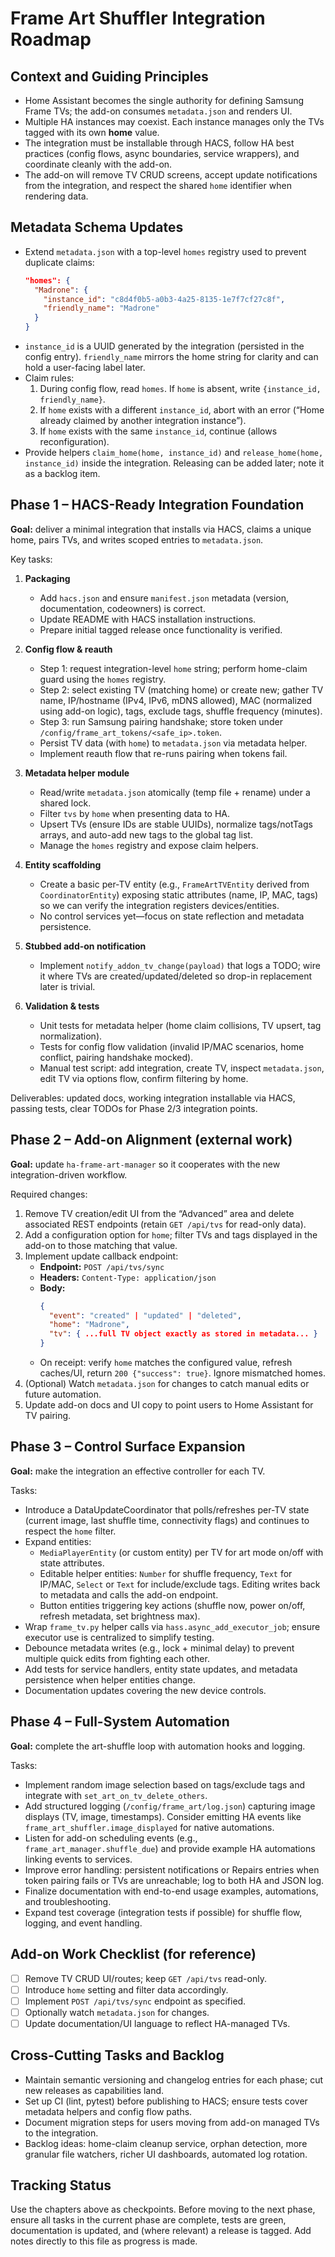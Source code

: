 # Frame Art Shuffler Integration Roadmap

## Context and Guiding Principles
- Home Assistant becomes the single authority for defining Samsung Frame TVs; the add-on consumes `metadata.json` and renders UI.
- Multiple HA instances may coexist. Each instance manages only the TVs tagged with its own **home** value.
- The integration must be installable through HACS, follow HA best practices (config flows, async boundaries, service wrappers), and coordinate cleanly with the add-on.
- The add-on will remove TV CRUD screens, accept update notifications from the integration, and respect the shared `home` identifier when rendering data.

## Metadata Schema Updates
- Extend `metadata.json` with a top-level `homes` registry used to prevent duplicate claims:
  ```json
  "homes": {
    "Madrone": {
      "instance_id": "c8d4f0b5-a0b3-4a25-8135-1e7f7cf27c8f",
      "friendly_name": "Madrone"
    }
  }
  ```
- `instance_id` is a UUID generated by the integration (persisted in the config entry). `friendly_name` mirrors the home string for clarity and can hold a user-facing label later.
- Claim rules:
  1. During config flow, read `homes`. If `home` is absent, write `{instance_id, friendly_name}`.
  2. If `home` exists with a different `instance_id`, abort with an error (“Home already claimed by another integration instance”).
  3. If `home` exists with the same `instance_id`, continue (allows reconfiguration).
- Provide helpers `claim_home(home, instance_id)` and `release_home(home, instance_id)` inside the integration. Releasing can be added later; note it as a backlog item.

## Phase 1 – HACS-Ready Integration Foundation
**Goal:** deliver a minimal integration that installs via HACS, claims a unique home, pairs TVs, and writes scoped entries to `metadata.json`.

Key tasks:
1. **Packaging**
   - Add `hacs.json` and ensure `manifest.json` metadata (version, documentation, codeowners) is correct.
   - Update README with HACS installation instructions.
   - Prepare initial tagged release once functionality is verified.

2. **Config flow & reauth**
   - Step 1: request integration-level `home` string; perform home-claim guard using the `homes` registry.
   - Step 2: select existing TV (matching home) or create new; gather TV name, IP/hostname (IPv4, IPv6, mDNS allowed), MAC (normalized using add-on logic), tags, exclude tags, shuffle frequency (minutes).
   - Step 3: run Samsung pairing handshake; store token under `/config/frame_art_tokens/<safe_ip>.token`.
   - Persist TV data (with `home`) to `metadata.json` via metadata helper.
   - Implement reauth flow that re-runs pairing when tokens fail.

3. **Metadata helper module**
   - Read/write `metadata.json` atomically (temp file + rename) under a shared lock.
   - Filter `tvs` by `home` when presenting data to HA.
   - Upsert TVs (ensure IDs are stable UUIDs), normalize tags/notTags arrays, and auto-add new tags to the global tag list.
   - Manage the `homes` registry and expose claim helpers.

4. **Entity scaffolding**
   - Create a basic per-TV entity (e.g., `FrameArtTVEntity` derived from `CoordinatorEntity`) exposing static attributes (name, IP, MAC, tags) so we can verify the integration registers devices/entities.
   - No control services yet—focus on state reflection and metadata persistence.

5. **Stubbed add-on notification**
   - Implement `notify_addon_tv_change(payload)` that logs a TODO; wire it where TVs are created/updated/deleted so drop-in replacement later is trivial.

6. **Validation & tests**
   - Unit tests for metadata helper (home claim collisions, TV upsert, tag normalization).
   - Tests for config flow validation (invalid IP/MAC scenarios, home conflict, pairing handshake mocked).
   - Manual test script: add integration, create TV, inspect `metadata.json`, edit TV via options flow, confirm filtering by home.

Deliverables: updated docs, working integration installable via HACS, passing tests, clear TODOs for Phase 2/3 integration points.

## Phase 2 – Add-on Alignment (external work)
**Goal:** update `ha-frame-art-manager` so it cooperates with the new integration-driven workflow.

Required changes:
1. Remove TV creation/edit UI from the “Advanced” area and delete associated REST endpoints (retain `GET /api/tvs` for read-only data).
2. Add a configuration option for `home`; filter TVs and tags displayed in the add-on to those matching that value.
3. Implement update callback endpoint:
   - **Endpoint:** `POST /api/tvs/sync`
   - **Headers:** `Content-Type: application/json`
   - **Body:**
     ```json
     {
       "event": "created" | "updated" | "deleted",
       "home": "Madrone",
       "tv": { ...full TV object exactly as stored in metadata... }
     }
     ```
   - On receipt: verify `home` matches the configured value, refresh caches/UI, return `200 {"success": true}`. Ignore mismatched homes.
4. (Optional) Watch `metadata.json` for changes to catch manual edits or future automation.
5. Update add-on docs and UI copy to point users to Home Assistant for TV pairing.

## Phase 3 – Control Surface Expansion
**Goal:** make the integration an effective controller for each TV.

Tasks:
- Introduce a DataUpdateCoordinator that polls/refreshes per-TV state (current image, last shuffle time, connectivity flags) and continues to respect the `home` filter.
- Expand entities:
  - `MediaPlayerEntity` (or custom entity) per TV for art mode on/off with state attributes.
  - Editable helper entities: `Number` for shuffle frequency, `Text` for IP/MAC, `Select` or `Text` for include/exclude tags. Editing writes back to metadata and calls the add-on endpoint.
  - Button entities triggering key actions (shuffle now, power on/off, refresh metadata, set brightness max).
- Wrap `frame_tv.py` helper calls via `hass.async_add_executor_job`; ensure executor use is centralized to simplify testing.
- Debounce metadata writes (e.g., lock + minimal delay) to prevent multiple quick edits from fighting each other.
- Add tests for service handlers, entity state updates, and metadata persistence when helper entities change.
- Documentation updates covering the new device controls.

## Phase 4 – Full-System Automation
**Goal:** complete the art-shuffle loop with automation hooks and logging.

Tasks:
- Implement random image selection based on tags/exclude tags and integrate with `set_art_on_tv_delete_others`.
- Add structured logging (`/config/frame_art/log.json`) capturing image displays (TV, image, timestamps). Consider emitting HA events like `frame_art_shuffler.image_displayed` for native automations.
- Listen for add-on scheduling events (e.g., `frame_art_manager.shuffle_due`) and provide example HA automations linking events to services.
- Improve error handling: persistent notifications or Repairs entries when token pairing fails or TVs are unreachable; log to both HA and JSON log.
- Finalize documentation with end-to-end usage examples, automations, and troubleshooting.
- Expand test coverage (integration tests if possible) for shuffle flow, logging, and event handling.

## Add-on Work Checklist (for reference)
- [ ] Remove TV CRUD UI/routes; keep `GET /api/tvs` read-only.
- [ ] Introduce `home` setting and filter data accordingly.
- [ ] Implement `POST /api/tvs/sync` endpoint as specified.
- [ ] Optionally watch `metadata.json` for changes.
- [ ] Update documentation/UI language to reflect HA-managed TVs.

## Cross-Cutting Tasks and Backlog
- Maintain semantic versioning and changelog entries for each phase; cut new releases as capabilities land.
- Set up CI (lint, pytest) before publishing to HACS; ensure tests cover metadata helpers and config flow paths.
- Document migration steps for users moving from add-on managed TVs to the integration.
- Backlog ideas: home-claim cleanup service, orphan detection, more granular file watchers, richer UI dashboards, automated log rotation.

## Tracking Status
Use the chapters above as checkpoints. Before moving to the next phase, ensure all tasks in the current phase are complete, tests are green, documentation is updated, and (where relevant) a release is tagged. Add notes directly to this file as progress is made.
